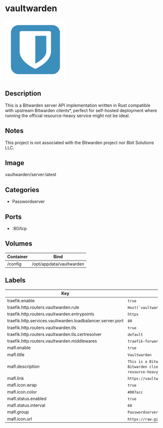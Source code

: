 # vaultwarden

![Logo](images/vaultwarden.png)

## Description
This is a Bitwarden server API implementation written in Rust compatible with upstream Bitwarden clients\*, perfect for self\-hosted deployment where running the official resource\-heavy service might not be ideal.

## Notes
This project is not associated with the Bitwarden project nor 8bit Solutions LLC.

## Image
vaultwarden/server:latest

## Categories
- Passwordserver

## Ports
- :80/tcp

## Volumes
| Container | Bind |
|-----------|------|
| /config | /opt/appdata/vaultwarden |

## Labels
| Key | Value |
|-----|-------|
| traefik.enable | ```true``` |
| traefik.http.routers.vaultwarden.rule | ```Host(`vaultwarden.{$TRAEFIK_INGRESS_DOMAIN}`)``` |
| traefik.http.routers.vaultwarden.entrypoints | ```https``` |
| traefik.http.services.vaultwarden.loadbalancer.server.port | ```80``` |
| traefik.http.routers.vaultwarden.tls | ```true``` |
| traefik.http.routers.vaultwarden.tls.certresolver | ```default``` |
| traefik.http.routers.vaultwarden.middlewares | ```traefik-forward-auth``` |
| mafl.enable | ```true``` |
| mafl.title | ```Vaultwarden``` |
| mafl.description | ```This is a Bitwarden server API implementation written in Rust compatible with upstream Bitwarden clients*, perfect for self-hosted deployment where running the official resource-heavy service might not be ideal.``` |
| mafl.link | ```https://vaultwarden.{$TRAEFIK_INGRESS_DOMAIN}``` |
| mafl.icon.wrap | ```true``` |
| mafl.icon.color | ```#007acc``` |
| mafl.status.enabled | ```true``` |
| mafl.status.interval | ```60``` |
| mafl.group | ```Passwordserver``` |
| mafl.icon.url | ```https://raw.githubusercontent.com/Qballjos/portainer_templates/master/Images/bitwarden.png``` |

